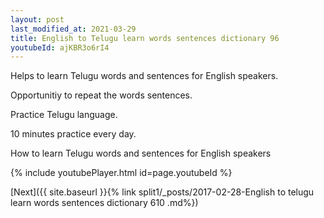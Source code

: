 ```yaml
---
layout: post
last_modified_at: 2021-03-29
title: English to Telugu learn words sentences dictionary 96 
youtubeId: ajKBR3o6rI4
---
```

 
 
Helps to learn Telugu words and sentences for English speakers.

Opportunitiy to repeat the words sentences. 

Practice Telugu language. 
 
10 minutes practice every day. 
 
How to learn Telugu words and sentences for English speakers 
 
{% include youtubePlayer.html id=page.youtubeId %}
 
 
[Next]({{ site.baseurl }}{% link  split1/_posts/2017-02-28-English to telugu learn words sentences dictionary 610 .md%})
 
